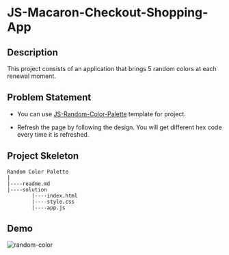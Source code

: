 # JS-Macaron-Checkout-Shopping-App

## Description
This project consists of an application that brings 5 ​​random colors at each renewal moment.
   
## Problem Statement

- You can use [JS-Random-Color-Palette](https://github.com/bzceval/javascript-random-color-palette) template for project.

- Refresh the page by following the design. You will get different hex code every time it is refreshed.


## Project Skeleton 

```
Random Color Palette
|
|----readme.md                
|----solution
        |----index.html  
        |----style.css   
        |----app.js
```
   
## Demo
![random-color](https://user-images.githubusercontent.com/100320309/204977898-7aa376a0-66f5-454c-83c0-85799b685eda.gif)
